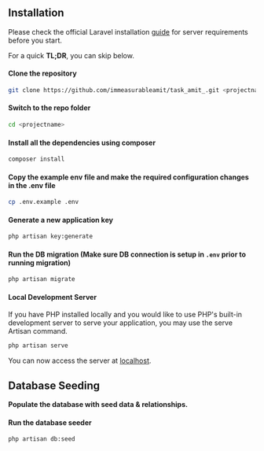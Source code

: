 

## Installation

Please check the official Laravel installation [guide](https://laravel.com/docs/9.x/installation) for server requirements before you start.

For a quick **TL;DR**, you can skip below.

#### Clone the repository
```bash
git clone https://github.com/immeasurableamit/task_amit_.git <projectname>
```

#### Switch to the repo folder
```bash
cd <projectname>
```

#### Install all the dependencies using composer
```bash
composer install
```

#### Copy the example env file and make the required configuration changes in the .env file
```bash
cp .env.example .env
```

#### Generate a new application key
```bash
php artisan key:generate
```

#### Run the DB migration (Make sure DB connection is setup in ``.env`` prior to running migration)
```bash
php artisan migrate
```

#### Local Development Server
If you have PHP installed locally and you would like to use PHP's built-in development server to serve your application, you may use the serve Artisan command.
```bash
php artisan serve
```

You can now access the server at [localhost](http://127.0.0.1:8000).

## Database Seeding

**Populate the database with seed data & relationships.**


#### Run the database seeder
```bash
php artisan db:seed
```

